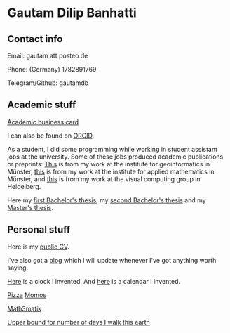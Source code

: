 # Gautam Dilip Banhatti

## Contact info

Email: gautam att posteo de

Phone: (Germany) 1782891769

Telegram/Github: gautamdb

## Academic stuff

[Academic business card](https://sites.google.com/view/gautam-banhatti-work)

I can also be found on [ORCID](https://orcid.org/0000-0002-8668-310X).

As a student, I did some programming while working in student assistant jobs at the university. Some of these jobs produced academic publications or preprints: [This](https://ris.utwente.nl/ws/portalfiles/portal/30050558/Scheider2017exploratory.pdf) is from my work at the institute for geoinformatics in Münster, [this](https://arxiv.org/abs/1702.06309) is from my work at the institute for applied mathematics in Münster, and [this](https://jexpmath.org/index.php/jem/article/view/Vol-1Issue-1Paper-1/Vol-1Issue-1Paper-1) is from my work at the visual computing group in Heidelberg.

Here my [first Bachelor's thesis](https://www.mathi.uni-heidelberg.de/~geodyn/teaching/Theses/BA_2016_Gautam%20Dilip%20Banhatti%20(Albers).pdf), my [second Bachelor's thesis](docs/bachelorarbeitPhysik_reduced_filesize.pdf) and my [Master's thesis](https://www.mathi.uni-heidelberg.de/~geodyn/teaching/Theses/MA_2020_Gautam%20Dilip%20Banhatti%20(Albers).pdf).

## Personal stuff

Here is my [public CV](docs/publicCV.pdf).

I've also got a [blog](blog) which I will update whenever I've got anything worth saying.

[Here](timekeeping/watchface.html) is a clock I invented. And [here](timekeeping/Kalender-Jahr-3.pdf) is a calendar I invented.

[Pizza](images/pizza.png)
[Momos](images/IMG_2636.jpeg)

[Math3matik](math3matik)

[Upper bound for number of days I walk this earth](https://www.wolframalpha.com/input?i=%28number+of+days+until+17.12.2113%29%2F%281+day%29)
